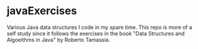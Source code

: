 # javaExercises
Various Java data structures I code in my spare time. 
This repo is more of a self study since it follows the 
exercises in the book "Data Structures and Algoeithms in Java" 
by Roberto Tamassia.
